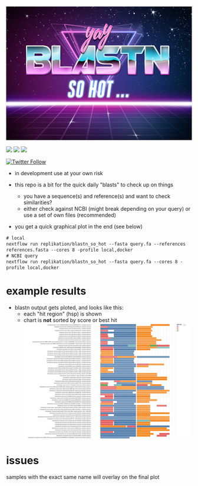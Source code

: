 ![logo](logo/logo.jpg)

![](https://img.shields.io/badge/nextflow-20.01.0-brightgreen)
![](https://img.shields.io/badge/uses-docker-blue.svg)
![](https://img.shields.io/badge/licence-GPL--3.0-lightgrey.svg)

[![Twitter Follow](https://img.shields.io/twitter/follow/gcloudChris.svg?style=social)](https://twitter.com/gcloudChris) 

* in development use at your own risk

* this repo is a bit for the quick daily "blasts" to check up on things
  * you have a sequence(s) and reference(s) and want to check similarities?
  * either check against NCBI (might break depending on your query) or use a set of own files (recommended)
* you get a quick graphical plot in the end (see below)

```
# local
nextflow run replikation/blastn_so_hot --fasta query.fa --references references.fasta --cores 8 -profile local,docker
# NCBI query
nextflow run replikation/blastn_so_hot --fasta query.fa --cores 8 -profile local,docker
```

# example results
* blastn output gets ploted, and looks like this:
  * each "hit region" (hsp) is shown
  * chart is **not** sorted by score or best hit
![chart](logo/plot.png)


# issues
samples with the exact same name will overlay on the final plot